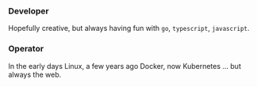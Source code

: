 ### Developer

Hopefully creative, but always having fun with `go`, `typescript`, `javascript`. 

### Operator

In the early days Linux, a few years ago Docker, now Kubernetes ... but always the web.

